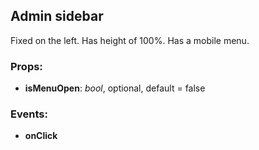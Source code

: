 ## **Admin sidebar**

Fixed on the left. Has height of 100%. Has a mobile menu.

### Props:

* **isMenuOpen**: _bool_, optional, default = false

### Events:

* **onClick**

